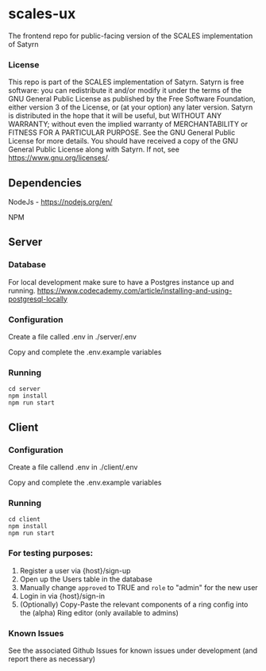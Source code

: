 # scales-ux
The frontend repo for public-facing version of the SCALES implementation of Satyrn

### License

This repo is part of the SCALES implementation of Satyrn.
Satyrn is free software: you can redistribute it and/or modify it under 
the terms of the GNU General Public License as published by the Free Software Foundation, 
either version 3 of the License, or (at your option) any later version.
Satyrn is distributed in the hope that it will be useful, but WITHOUT ANY WARRANTY; 
without even the implied warranty of MERCHANTABILITY or FITNESS FOR A PARTICULAR PURPOSE. 
See the GNU General Public License for more details.
You should have received a copy of the GNU General Public License along with Satyrn. 
If not, see <https://www.gnu.org/licenses/>.

## Dependencies
NodeJs - https://nodejs.org/en/

NPM

## Server

### Database

For local development make sure to have a Postgres instance up and running.
https://www.codecademy.com/article/installing-and-using-postgresql-locally

### Configuration
Create a file called .env in ./server/.env

Copy and complete the .env.example variables

### Running
```
cd server 
npm install
npm run start
```

## Client

### Configuration

Create a file callend .env in ./client/.env

Copy and complete the .env.example variables

### Running
```
cd client 
npm install
npm run start
```

### For testing purposes:

1. Register a user via {host}/sign-up
2. Open up the Users table in the database
3. Manually change `approved` to TRUE and `role` to "admin" for the new user
4. Login in via {host}/sign-in
5. (Optionally) Copy-Paste the relevant components of a ring config into the (alpha) Ring editor (only available to admins)

### Known Issues

See the associated Github Issues for known issues under development (and report there as necessary)
